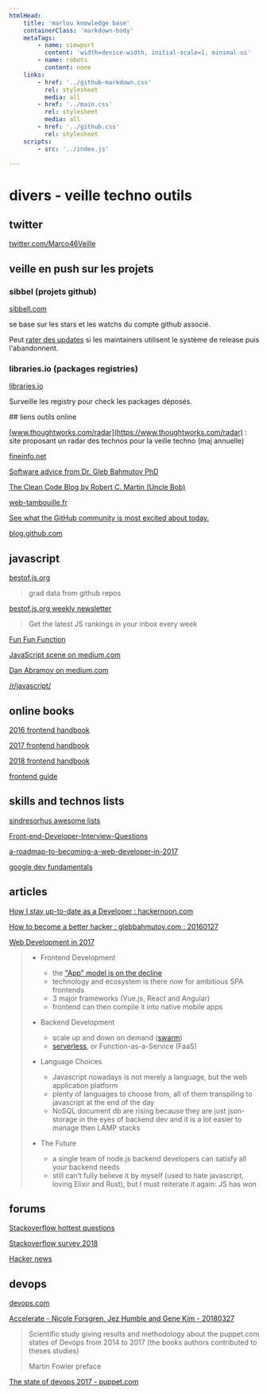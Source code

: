 ```yaml
---
htmlHead:
    title: 'marlou knowledge base' 
    containerClass: 'markdown-body'
    metaTags:
        - name: viewport
          content: 'width=device-width, initial-scale=1, minimal-ui'
        - name: robots
          content: none
    links:
        - href: '../github-markdown.css'
          rel: stylesheet
          media: all
        - href: '../main.css'
          rel: stylesheet
          media: all
        - href: '../github.css'
          rel: stylesheet
    scripts:
        - src: '../index.js'

---
```


# divers - veille techno outils

## twitter

[twitter.com/Marco46Veille](https://twitter.com/Marco46Veille)

## veille en push sur les projets

### sibbel (projets github)

[sibbell.com](https://sibbell.com/github/releases/)

se base sur les stars et les watchs du compte github associé.

Peut [rater des updates](https://github.com/sibbell/support/issues/77) si les maintainers utilisent le système de release puis l'abandonnent. 

### libraries.io (packages registries)

[libraries.io](https://libraries.io/)

Surveille les registry pour check les packages déposés.

## liens outils online

[www.thoughtworks.com/radar](https://www.thoughtworks.com/radar) : site proposant un radar des technos pour la veille techno (maj annuelle)

[fineinfo.net](http://fineinfo.net/)

[Software advice from Dr. Gleb Bahmutov PhD](https://glebbahmutov.com/blog/)

[The Clean Code Blog by Robert C. Martin (Uncle Bob)](http://blog.cleancoder.com/)

[web-tambouille.fr](http://web-tambouille.fr/)

[See what the GitHub community is most excited about today.](https://github.com/trending)

[blog.github.com](https://blog.github.com/)

## javascript

[bestof.js.org](https://bestof.js.org/about)

> grad data from github repos

[bestof.js.org weekly newsletter](https://weekly.bestofjs.org/)

> Get the latest JS rankings in your inbox every week

[Fun Fun Function](https://www.youtube.com/channel/UCO1cgjhGzsSYb1rsB4bFe4Q)

[JavaScript scene on medium.com](https://medium.com/javascript-scene)

[Dan Abramov on medium.com](https://medium.com/@dan_abramov)

[/r/javascript/](https://www.reddit.com/r/javascript/)

## online books

[2016 frontend handbook](https://www.frontendhandbook.com/)

[2017 frontend handbook](https://frontendmasters.com/books/front-end-handbook/2017/)

[2018 frontend handbook](https://frontendmasters.com/books/front-end-handbook/2018/)

[frontend guide](https://github.com/grab/front-end-guide)

## skills and technos lists

[sindresorhus awesome lists](https://github.com/sindresorhus/awesome)

[Front-end-Developer-Interview-Questions](https://github.com/h5bp/Front-end-Developer-Interview-Questions)

[a-roadmap-to-becoming-a-web-developer-in-2017](https://medium.freecodecamp.org/a-roadmap-to-becoming-a-web-developer-in-2017-b6ac3dddd0cf)

[google dev fundamentals](https://developers.google.com/web/fundamentals/)

## articles

[How I stay up-to-date as a Developer : hackernoon.com](https://hackernoon.com/how-do-i-stay-up-to-date-as-a-developer-5ec773e30a82)

[How to become a better hacker : glebbahmutov.com : 20160127](https://glebbahmutov.com/blog/better-hacker/)

[Web Development in 2017](https://medium.com/@Hisako1337/web-development-in-2017-e106ec18662)

> - Frontend Development
>   - the ["App" model is on the decline](https://www.b2bmarketing.net/en-gb/resources/news/mobile-app-usage-significant-decline)
>   - technology and ecosystem is there now for ambitious SPA frontends
>   - 3 major frameworks (Vue.js, React and Angular)
>   - frontend can then compile it into native mobile apps 
> 
> - Backend Development
>   - scale up and down on demand ([swarm](https://docs.docker.com/engine/swarm/))
>   - [serverless](https://martinfowler.com/articles/serverless.html), or Function-as-a-Service (FaaS)
> 
> - Language Choices
>   - Javascript nowadays is not merely a language, but the web application platform
>   - plenty of languages to choose from, all of them transpiling to javascript at the end of the day
>   - NoSQL document db are rising because they are just json-storage in the eyes of backend dev and it is a lot easier
>   to manage then LAMP stacks
>   
> - The Future
>   - a single team of node.js backend developers can satisfy all your backend needs
>   - still can’t fully believe it by myself (used to hate javascript, loving Elixir and Rust), but I must reiterate it 
>   again: JS has won

## forums

[Stackoverflow hottest questions](https://stackoverflow.com/?tab=week)

[Stackoverflow survey 2018](https://insights.stackoverflow.com/survey/2018/?)

[Hacker news](https://news.ycombinator.com/news)

## devops

[devops.com](https://devops.com/)

[Accelerate - Nicole Forsgren, Jez Humble and Gene Kim - 20180327](https://itrevolution.com/book/accelerate/)

> Scientific study giving results and methodology about the puppet.com states of Devops from 2014 to 2017 (the books authors contributed to theses studies)
> 
> Martin Fowler preface

[The state of devops 2017 - puppet.com](https://puppet.com/blog/2017-state-devops-report-here)
